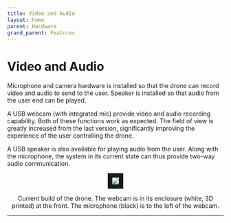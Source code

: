 ```yaml
---
title: Video and Audio
layout: home
parent: Hardware
grand_parent: Features
---
```

# Video and Audio

Microphone and camera hardware is installed so that the drone can record video and audio to send to the user. Speaker is installed so that audio from the user end can be played.  
  
A USB webcam (with integrated mic) provide video and audio recording capability. Both of these functions work as expected. The field of view is greatly increased from the last version, significantly improving the experience of the user controlling the drone.  
  
A USB speaker is also available for playing audio from the user. Along with the microphone, the system in its current state can thus provide two-way audio communication.


  
<p align="center">
<img src="https://github.com/LeeZeHao/Kiki_Delivery_Docs/assets/46279960/f1784904-58b1-4ad8-8773-73e93c64f724" border="10"/>  
</p>
<p align="center">
Current build of the drone. The webcam is in its enclosure (white, 3D printed) at the front. The microphone (black) is to the left of the webcam.
</p>


----

[Just the Docs]: https://just-the-docs.github.io/just-the-docs/
[GitHub Pages]: https://docs.github.com/en/pages
[README]: https://github.com/just-the-docs/just-the-docs-template/blob/main/README.md
[Jekyll]: https://jekyllrb.com
[GitHub Pages / Actions workflow]: https://github.blog/changelog/2022-07-27-github-pages-custom-github-actions-workflows-beta/
[use this template]: https://github.com/just-the-docs/just-the-docs-template/generate
